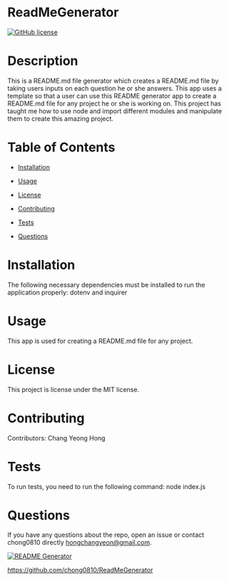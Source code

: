 
# ReadMeGenerator
[![GitHub license](https://img.shields.io/badge/license-MIT-blue.svg)](https://github.com/chong0810/ReadMeGenerator)

# Description

This is a README.md file generator which creates a README.md file by taking users inputs on each question he or she answers. This app uses a template so that a user can use this README generator app to create a README.md file for any project he or she is working on. This project has taught me how to use node and import different modules and manipulate them to create this amazing project.

# Table of Contents 

* [Installation](#installation)

* [Usage](#usage)

* [License](#license)

* [Contributing](#contributing)

* [Tests](#tests)

* [Questions](#questions)

# Installation

The following necessary dependencies must be installed to run the application properly: dotenv and inquirer

# Usage

This app is used for creating a README.md file for any project.

# License

This project is license under the MIT license.

# Contributing

​Contributors: Chang Yeong Hong

# Tests

To run tests, you need to run the following command: node index.js

# Questions

If you have any questions about the repo, open an issue or contact chong0810 directly hongchangyeon@gmail.com.

[![README Generator](http://img.youtube.com/vi/lURR0SW71YY/0.jpg)](http://www.youtube.com/watch?v=lURR0SW71YY "README Generator")

https://github.com/chong0810/ReadMeGenerator
